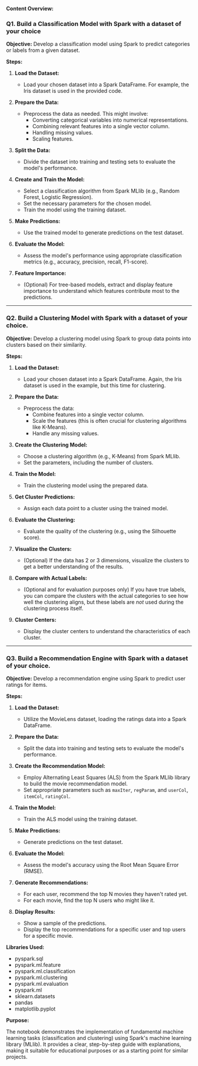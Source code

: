 
**Content Overview:**
### Q1. Build a Classification Model with Spark with a dataset of your choice

**Objective:**
Develop a classification model using Spark to predict categories or labels from a given dataset.

**Steps:**

1.  **Load the Dataset:**
    * Load your chosen dataset into a Spark DataFrame. For example, the Iris dataset is used in the provided code.

2.  **Prepare the Data:**
    * Preprocess the data as needed. This might involve:
        * Converting categorical variables into numerical representations.
        * Combining relevant features into a single vector column.
        * Handling missing values.
        * Scaling features.

3.  **Split the Data:**
    * Divide the dataset into training and testing sets to evaluate the model's performance.

4.  **Create and Train the Model:**
    * Select a classification algorithm from Spark MLlib (e.g., Random Forest, Logistic Regression).
    * Set the necessary parameters for the chosen model.
    * Train the model using the training dataset.

5.  **Make Predictions:**
    * Use the trained model to generate predictions on the test dataset.

6.  **Evaluate the Model:**
    * Assess the model's performance using appropriate classification metrics (e.g., accuracy, precision, recall, F1-score).

7.  **Feature Importance:**
    * (Optional) For tree-based models, extract and display feature importance to understand which features contribute most to the predictions.
      
---

### Q2. Build a Clustering Model with Spark with a dataset of your choice.

**Objective:**
Develop a clustering model using Spark to group data points into clusters based on their similarity.

**Steps:**

1.  **Load the Dataset:**
    * Load your chosen dataset into a Spark DataFrame.  Again, the Iris dataset is used in the example, but this time for clustering.

2.  **Prepare the Data:**
    * Preprocess the data:
        * Combine features into a single vector column.
        * Scale the features (this is often crucial for clustering algorithms like K-Means).
        * Handle any missing values.

3.  **Create the Clustering Model:**
    * Choose a clustering algorithm (e.g., K-Means) from Spark MLlib.
    * Set the parameters, including the number of clusters.

4.  **Train the Model:**
    * Train the clustering model using the prepared data.

5.  **Get Cluster Predictions:**
    * Assign each data point to a cluster using the trained model.

6.  **Evaluate the Clustering:**
    * Evaluate the quality of the clustering (e.g., using the Silhouette score).

7.  **Visualize the Clusters:**
    * (Optional) If the data has 2 or 3 dimensions, visualize the clusters to get a better understanding of the results.

8.  **Compare with Actual Labels:**
    * (Optional and for evaluation purposes only) If you have true labels, you can compare the clusters with the actual categories to see how well the clustering aligns, but these labels are *not* used during the clustering process itself.

9.  **Cluster Centers:**
    * Display the cluster centers to understand the characteristics of each cluster.

---

### Q3. Build a Recommendation Engine with Spark with a dataset of your choice.

**Objective:**
Develop a recommendation engine using Spark to predict user ratings for items.

**Steps:**

1.  **Load the Dataset:**
    * Utilize the MovieLens dataset, loading the ratings data into a Spark DataFrame.

2.  **Prepare the Data:**
    * Split the data into training and testing sets to evaluate the model's performance.

3.  **Create the Recommendation Model:**
    * Employ Alternating Least Squares (ALS) from the Spark MLlib library to build the movie recommendation model.
    * Set appropriate parameters such as `maxIter`, `regParam`, and `userCol`, `itemCol`, `ratingCol`.

4.  **Train the Model:**
    * Train the ALS model using the training dataset.

5.  **Make Predictions:**
    * Generate predictions on the test dataset.

6.  **Evaluate the Model:**
    * Assess the model's accuracy using the Root Mean Square Error (RMSE).

7.  **Generate Recommendations:**
    * For each user, recommend the top N movies they haven't rated yet.
    * For each movie, find the top N users who might like it.

8.  **Display Results:**
    * Show a sample of the predictions.
    * Display the top recommendations for a specific user and top users for a specific movie.

**Libraries Used:**

* pyspark.sql
* pyspark.ml.feature
* pyspark.ml.classification
* pyspark.ml.clustering
* pyspark.ml.evaluation
* pyspark.ml
* sklearn.datasets
* pandas
* matplotlib.pyplot

**Purpose:**

The notebook demonstrates the implementation of fundamental machine learning tasks (classification and clustering) using Spark's machine learning library (MLlib). It provides a clear, step-by-step guide with explanations, making it suitable for educational purposes or as a starting point for similar projects.

